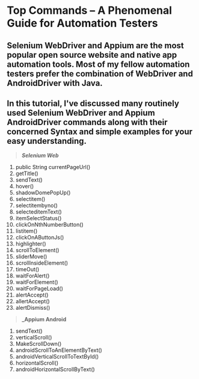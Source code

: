 # Top Commands – A Phenomenal Guide for Automation Testers

## Selenium WebDriver and Appium are the most popular open source website and native app automation tools. Most of my fellow automation testers prefer the combination of WebDriver and AndroidDriver with Java.

## In this tutorial, I've discussed many routinely used Selenium WebDriver and Appium AndroidDriver commands along with their concerned Syntax and simple examples for your easy understanding.

> **_Selenium Web_**

1. public String currentPageUrl()
2. getTitle()
3. sendText()
4. hover()
5. shadowDomePopUp()
6. selectitem()
7. selectitembyno()
8. selecteditemText()
9. itemSelectStatus()
10. clickOnNthNumberButton()
11. listitem()
12. clickOnAButtonJs()
13. highlighter()
14. scrollToElement()
15. sliderMove()
16. scrollInsideElement()
17. timeOut()
18. waitForAlert()
19. waitForElement()
20. waitForPageLoad()
21. alertAccept()
22. allertAccept()
23. alertDismiss()

> **\_Appium Android**

1. sendText()
2. verticalScroll()
3. MakeScrollDown()
4. androidScrollToAnElementByText()
5. androidVerticalScrollToTextById()
6. horizontalScroll()
7. androidHorizontalScrollByText()
